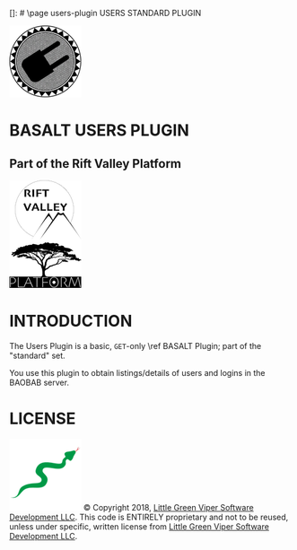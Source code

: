 []: # \page users-plugin USERS STANDARD PLUGIN

![USERS PLUGIN](images/BASALT-PLUGIN.png)

BASALT USERS PLUGIN
===================

Part of the Rift Valley Platform
--------------------------------
![Rift Valley Platform](images/RVPLogo.png)

INTRODUCTION
============

The Users Plugin is a basic, `GET`-only \ref BASALT Plugin; part of the "standard" set.

You use this plugin to obtain listings/details of users and logins in the BAOBAB server.

LICENSE
=======

![Little Green Viper Software Development LLC](images/viper.png)
© Copyright 2018, [Little Green Viper Software Development LLC](https://littlegreenviper.com).
This code is ENTIRELY proprietary and not to be reused, unless under specific, written license from [Little Green Viper Software Development LLC](https://littlegreenviper.com).
